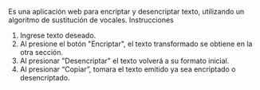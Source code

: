 Es una aplicación web para encriptar y desencriptar texto, utilizando un algoritmo de sustitución de vocales.
 Instrucciones
1.	Ingrese texto deseado.
2.	Al presione el botón "Encriptar", el texto transformado se obtiene en la otra sección.
3.	Al presionar "Desencriptar" el texto volverá a su formato inicial.
4.	Al presionar “Copiar”, tomara el texto emitido ya sea encriptado o desencriptado.
